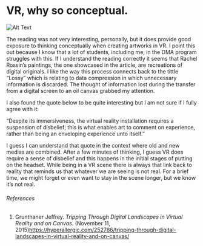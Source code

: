# VR, why so conceptual. #

![Alt Text](https://media.giphy.com/media/tCa6HqQGksjiU/giphy.gif)


The reading was not very interesting, personally, but it does provide good exposure to thinking conceptually when creating artworks in VR. I point this out because I know that a lot of students, including me, in the DMA program struggles with this. If I understand the reading correctly it seems that Rachel Rossin’s paintings, the one showcased in the article, are recreations of digital originals. I like the way this process connects back to the tittle “Lossy” which is relating to data compression in which unnecessary information is discarded. The thought of information lost during the transfer from a digital screen to an oil canvas grabbed my attention. 

I also found the quote below to be quite interesting but I am not sure if I fully agree with it: 

“Despite its immersiveness, the virtual reality installation requires a suspension of disbelief; this is what enables art to comment on experience, rather than being an enveloping experience unto itself.” 

I guess I can understand that quote in the context where old and new medias are combined. After a few minutes of thinking, I guess VR does require a sense of disbelief and this happens in the initial stages of putting on the headset. While being in a VR scene there is always that link back to reality that reminds us that whatever we are seeing is not real. For a brief time, we might forget or even want to stay in the scene longer, but we know it’s not real. 


###### References
1. Grunthaner Jeffrey. *Tripping Through Digital Landscapes in Virtual Reality and on Canvas.* (November 11, 2015)https://hyperallergic.com/252786/tripping-through-digital-landscapes-in-virtual-reality-and-on-canvas/
